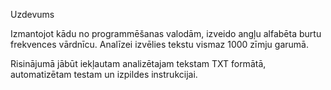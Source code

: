 Uzdevums

Izmantojot kādu no programmēšanas valodām, izveido angļu alfabēta burtu frekvences vārdnīcu. Analīzei izvēlies tekstu vismaz 1000 zīmju garumā.

Risinājumā jābūt iekļautam analizētajam tekstam TXT formātā, automatizētam testam un izpildes instrukcijai.